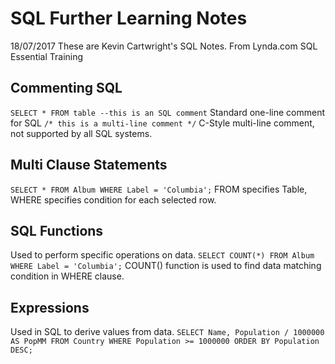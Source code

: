 # SQL Further Learning Notes
18/07/2017
These are Kevin Cartwright's SQL Notes.
From Lynda.com SQL Essential Training

## Commenting SQL
`SELECT * FROM table --this is an SQL comment`
Standard one-line comment for SQL
`/*
  this is a
  multi-line
  comment
*/`
C-Style multi-line comment, not supported by all SQL systems.

## Multi Clause Statements
`SELECT * FROM Album WHERE Label = 'Columbia';`
FROM specifies Table, WHERE specifies condition for each selected row.

## SQL Functions
Used to perform specific operations on data.
`SELECT COUNT(*) FROM Album WHERE Label = 'Columbia';`
COUNT() function is used to find data matching condition in WHERE clause.

## Expressions
Used in SQL to derive values from data.
`SELECT Name, Population / 1000000 AS PopMM
  FROM Country
  WHERE Population >= 1000000
  ORDER BY Population DESC;`
